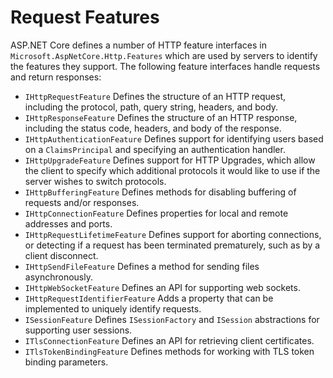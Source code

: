 # Request Features

ASP.NET Core defines a number of HTTP feature interfaces in `Microsoft.AspNetCore.Http.Features` which are used by servers to identify the features they support. The following feature interfaces handle requests and return responses:

* `IHttpRequestFeature` Defines the structure of an HTTP request, including the protocol, path, query string, headers, and body.
* `IHttpResponseFeature` Defines the structure of an HTTP response, including the status code, headers, and body of the response.
* `IHttpAuthenticationFeature` Defines support for identifying users based on a `ClaimsPrincipal` and specifying an authentication handler.
* `IHttpUpgradeFeature` Defines support for HTTP Upgrades, which allow the client to specify which additional protocols it would like to use if the server wishes to switch protocols.
* `IHttpBufferingFeature` Defines methods for disabling buffering of requests and/or responses.
* `IHttpConnectionFeature` Defines properties for local and remote addresses and ports.
* `IHttpRequestLifetimeFeature` Defines support for aborting connections, or detecting if a request has been terminated prematurely, such as by a client disconnect.
* `IHttpSendFileFeature` Defines a method for sending files asynchronously.
* `IHttpWebSocketFeature` Defines an API for supporting web sockets.
* `IHttpRequestIdentifierFeature` Adds a property that can be implemented to uniquely identify requests.
* `ISessionFeature` Defines `ISessionFactory` and `ISession` abstractions for supporting user sessions.
* `ITlsConnectionFeature` Defines an API for retrieving client certificates.
* `ITlsTokenBindingFeature` Defines methods for working with TLS token binding parameters.

